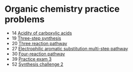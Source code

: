 # Organic chemistry practice problems

- 14 [Acidity of carboxylic acids](acidity-of-carboxylic-acid)
- 19 [Three-step synthesis](three-step-synthesis)
- 20 [Three reaction pathway](three-reaction-pathway)
- 27 [Electrophilic aromatic substitution multi-step pathway](electrophilic-aromatic-substitution)
- 30 [Four-reaction pathway](practice-problem-four-reaction-pathway)
- 39 [Practice exam 3](exam-3)
- 52 [Synthesis challenge 2](synthesis-challenge-2)